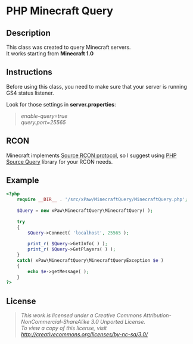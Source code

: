 # PHP Minecraft Query

## Description
This class was created to query Minecraft servers.<br>
It works starting from **Minecraft 1.0**

## Instructions
Before using this class, you need to make sure that your server is running GS4 status listener.

Look for those settings in **server.properties**:

> *enable-query=true*<br>
> *query.port=25565*

## RCON
Minecraft implements [Source RCON protocol](https://developer.valvesoftware.com/wiki/Source_RCON_Protocol), so I suggest using [PHP Source Query](https://github.com/xPaw/PHP-Source-Query-Class) library for your RCON needs.

## Example
```php
<?php
	require __DIR__ . '/src/xPaw/MinecraftQuery/MinecraftQuery.php';
	
	$Query = new xPaw\MinecraftQuery\MinecraftQuery( );
	
	try
	{
		$Query->Connect( 'localhost', 25565 );
		
		print_r( $Query->GetInfo( ) );
		print_r( $Query->GetPlayers( ) );
	}
	catch( xPaw\MinecraftQuery\MinecraftQueryException $e )
	{
		echo $e->getMessage( );
	}
?>
```

## License
> *This work is licensed under a Creative Commons Attribution-NonCommercial-ShareAlike 3.0 Unported License.<br>
> To view a copy of this license, visit http://creativecommons.org/licenses/by-nc-sa/3.0/*
